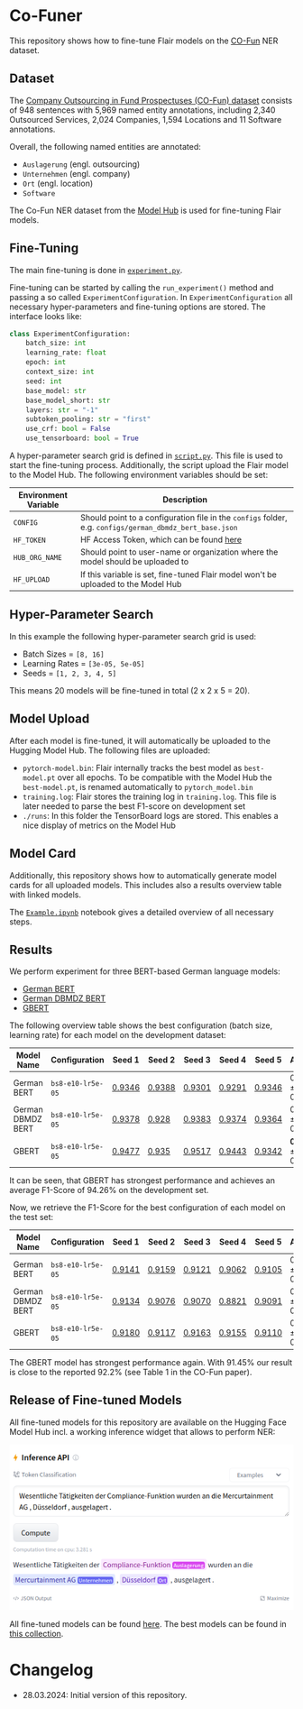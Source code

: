 # Co-Funer

This repository shows how to fine-tune Flair models on the [CO-Fun](https://arxiv.org/abs/2403.15322) NER dataset.

## Dataset

The [Company Outsourcing in Fund Prospectuses (CO-Fun) dataset](https://arxiv.org/abs/2403.15322) consists of
948 sentences with 5,969 named entity annotations, including 2,340 Outsourced Services, 2,024 Companies, 1,594 Locations
and 11 Software annotations.

Overall, the following named entities are annotated:

* `Auslagerung` (engl. outsourcing)
* `Unternehmen` (engl. company)
* `Ort` (engl. location)
* `Software`

The Co-Fun NER dataset from the [Model Hub](https://huggingface.co/datasets/stefan-it/co-funer) is used for fine-tuning
Flair models.

## Fine-Tuning

The main fine-tuning is done in [`experiment.py`](experiment.py).

Fine-tuning can be started by calling the `run_experiment()` method and passing a so called `ExperimentConfiguration`.
In `ExperimentConfiguration` all necessary hyper-parameters and fine-tuning options are stored. The interface looks
like:

```python
class ExperimentConfiguration:
    batch_size: int
    learning_rate: float
    epoch: int
    context_size: int
    seed: int
    base_model: str
    base_model_short: str
    layers: str = "-1"
    subtoken_pooling: str = "first"
    use_crf: bool = False
    use_tensorboard: bool = True
```

A hyper-parameter search grid is defined in [`script.py`](script.py). This file is used to start the fine-tuning process.
Additionally, the script upload the Flair model to the Model Hub. The following environment variables should be set:

| Environment Variable | Description                                                                                              |
| -------------------- | -------------------------------------------------------------------------------------------------------- |
| `CONFIG`             | Should point to a configuration file in the `configs` folder, e.g. `configs/german_dbmdz_bert_base.json` |
| `HF_TOKEN`           | HF Access Token, which can be found [here](https://huggingface.co/settings/tokens)                       |
| `HUB_ORG_NAME`       | Should point to user-name or organization where the model should be uploaded to                          |
| `HF_UPLOAD`          | If this variable is set, fine-tuned Flair model won't be uploaded to the Model Hub                       |


## Hyper-Parameter Search

In this example the following hyper-parameter search grid is used:

* Batch Sizes = `[8, 16]`
* Learning Rates = `[3e-05, 5e-05]`
* Seeds = `[1, 2, 3, 4, 5]`

This means 20 models will be fine-tuned in total (2 x 2 x 5 = 20).

## Model Upload

After each model is fine-tuned, it will automatically be uploaded to the Hugging Model Hub. The following files are uploaded:

* `pytorch-model.bin`: Flair internally tracks the best model as `best-model.pt` over all epochs. To be compatible with the Model Hub the `best-model.pt`, is renamed automatically to `pytorch_model.bin`
* `training.log`: Flair stores the training log in `training.log`. This file is later needed to parse the best F1-score on development set
* `./runs`: In this folder the TensorBoard logs are stored. This enables a nice display of metrics on the Model Hub

## Model Card

Additionally, this repository shows how to automatically generate model cards for all uploaded models. This includes
also a results overview table with linked models.

The [`Example.ipynb`](Example.ipynb) notebook gives a detailed overview of all necessary steps.

## Results

We perform experiment for three BERT-based German language models:

* [German BERT](https://huggingface.co/google-bert/bert-base-german-cased)
* [German DBMDZ BERT](https://huggingface.co/dbmdz/bert-base-german-cased)
* [GBERT](https://huggingface.co/deepset/gbert-base)

The following overview table shows the best configuration (batch size, learning rate) for each model on the development
dataset:

| Model Name        | Configuration      | Seed 1       | Seed 2       | Seed 3       | Seed 4       | Seed 5          | Average             |
| ----------------- |--------------------|--------------|--------------|--------------|--------------|-----------------|---------------------|
| German BERT       | `bs8-e10-lr5e-05`  | [0.9346][1]  | [0.9388][2]  | [0.9301][3]  | [0.9291][4]  | [0.9346][5]     | 0.9334 ± 0.0039     |
| German DBMDZ BERT | `bs8-e10-lr5e-05`  | [0.9378][11] | [0.928][12]  | [0.9383][13] | [0.9374][14] | [0.9364][15]    | 0.9356 ± 0.0043     |
| GBERT             | `bs8-e10-lr5e-05`  | [0.9477][21] | [0.935][22]  | [0.9517][23] | [0.9443][24] | [0.9342][25]    | **0.9426** ± 0.0077 |

It can be seen, that GBERT has strongest performance and achieves an average F1-Score of 94.26% on the development set.

Now, we retrieve the F1-Score for the best configuration of each model on the test set:


| Model Name        | Configuration      | Seed 1       | Seed 2       | Seed 3       | Seed 4       | Seed 5          | Average             |
| ----------------- |--------------------|--------------|--------------|--------------|--------------|-----------------|---------------------|
| German BERT       | `bs8-e10-lr5e-05`  | [0.9141][1]  | [0.9159][2]  | [0.9121][3]  | [0.9062][4]  | [0.9105][5]     | 0.9118 ± 0.0033     |
| German DBMDZ BERT | `bs8-e10-lr5e-05`  | [0.9134][11] | [0.9076][12] | [0.9070][13] | [0.8821][14] | [0.9091][15]    | 0.9038 ± 0.0111     |
| GBERT             | `bs8-e10-lr5e-05`  | [0.9180][21] | [0.9117][22] | [0.9163][23] | [0.9155][24] | [0.9110][25]    | 0.9145 ± 0.0027     |

The GBERT model has strongest performance again. With 91.45% our result is close to the reported 92.2% (see Table 1 in
the CO-Fun paper).

[1]: https://hf.co/stefan-it/flair-co-funer-german_bert_base-bs8-e10-lr5e-05-1
[2]: https://hf.co/stefan-it/flair-co-funer-german_bert_base-bs8-e10-lr5e-05-2
[3]: https://hf.co/stefan-it/flair-co-funer-german_bert_base-bs8-e10-lr5e-05-3
[4]: https://hf.co/stefan-it/flair-co-funer-german_bert_base-bs8-e10-lr5e-05-4
[5]: https://hf.co/stefan-it/flair-co-funer-german_bert_base-bs8-e10-lr5e-05-5
[11]: https://hf.co/stefan-it/flair-co-funer-german_dbmdz_bert_base-bs8-e10-lr5e-05-1
[12]: https://hf.co/stefan-it/flair-co-funer-german_dbmdz_bert_base-bs8-e10-lr5e-05-2
[13]: https://hf.co/stefan-it/flair-co-funer-german_dbmdz_bert_base-bs8-e10-lr5e-05-3
[14]: https://hf.co/stefan-it/flair-co-funer-german_dbmdz_bert_base-bs8-e10-lr5e-05-4
[15]: https://hf.co/stefan-it/flair-co-funer-german_dbmdz_bert_base-bs8-e10-lr5e-05-5
[21]: https://hf.co/stefan-it/flair-co-funer-gbert_base-bs8-e10-lr5e-05-1
[22]: https://hf.co/stefan-it/flair-co-funer-gbert_base-bs8-e10-lr5e-05-2
[23]: https://hf.co/stefan-it/flair-co-funer-gbert_base-bs8-e10-lr5e-05-3
[24]: https://hf.co/stefan-it/flair-co-funer-gbert_base-bs8-e10-lr5e-05-4
[25]: https://hf.co/stefan-it/flair-co-funer-gbert_base-bs8-e10-lr5e-05-5

## Release of Fine-tuned Models

All fine-tuned models for this repository are available on the Hugging Face Model Hub incl. a working inference widget
that allows to perform NER:

![Inference Widget](images/inference-widget.png)

All fine-tuned models can be found [here](https://huggingface.co/models?search=flair-co-fune). The best models can be
found in
[this collection](https://huggingface.co/collections/stefan-it/fine-tuned-co-funer-models-66058539530368090082214f).

# Changelog

* 28.03.2024: Initial version of this repository.
